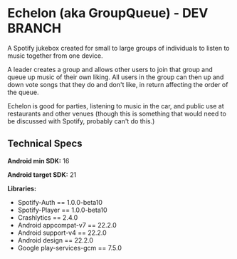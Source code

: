 # Echelon (aka GroupQueue) - DEV BRANCH
A Spotify jukebox created for small to large groups of individuals to listen to music together from one device.

A leader creates a group and allows other users to join that group and queue up music of their own liking.  All users in the group can then up and down vote songs that they do and don't like, in return affecting the order of the queue.

Echelon is good for parties, listening to music in the car, and public use at restaurants and other venues (though this is something that would need to be discussed with Spotify, probably can't do this.)

## Technical Specs
**Android min SDK:** 16

**Android target SDK:** 21

**Libraries:**
  - Spotify-Auth == 1.0.0-beta10
  - Spotify-Player == 1.0.0-beta10
  - Crashlytics == 2.4.0
  - Android appcompat-v7 == 22.2.0
  - Android support-v4 == 22.2.0
  - Android design == 22.2.0
  - Google play-services-gcm == 7.5.0
